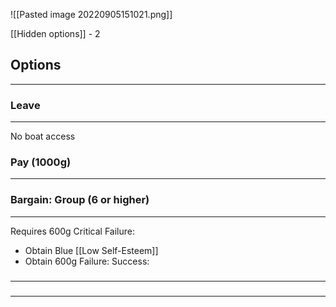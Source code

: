 ![[Pasted image 20220905151021.png]]

[[Hidden options]] - 2

## Options
---

### Leave
---
No boat access

### Pay (1000g)
---

### Bargain: Group (6 or higher)
---
Requires 600g
Critical Failure: 
- Obtain Blue [[Low Self-Esteem]]
- Obtain 600g
Failure: 
Success: 

### 
---

### 
---

